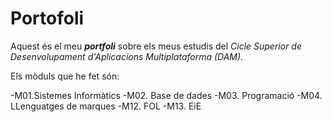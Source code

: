 # Portofoli


Aquest és el meu **_portfoli_** sobre els meus estudis del *Cicle Superior de Desenvolupament d'Aplicacions Multiplataforma (DAM).*

Els mòduls que he fet són:

-M01.Sistemes Informàtics
-M02. Base de dades
-M03. Programació
-M04. LLenguatges de marques
-M12. FOL
-M13. EiE
